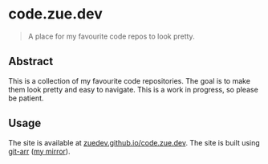 # code.zue.dev

> A place for my favourite code repos to look pretty.

## Abstract

This is a collection of my favourite code repositories. The goal is to make them look pretty and easy to navigate. This is a work in progress, so please be patient.

## Usage

The site is available at [zuedev.github.io/code.zue.dev](https://zuedev.github.io/code.zue.dev). The site is built using [git-arr](https://blitiri.com.ar/p/git-arr/) ([my mirror](https://github.com/zuedev/git-arr)).
